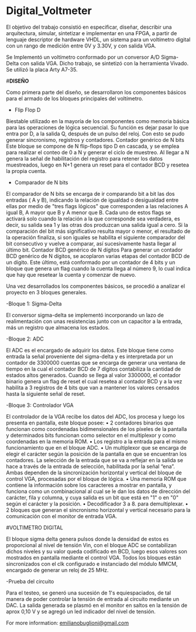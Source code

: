 # Digital_Voltmeter

El objetivo del trabajo consistió en especificar, diseñar, describir una arquitectura, simular, sintetizar e implementar en una FPGA, a partir de lenguaje descriptor de hardware VHDL, un sistema para un voltímetro digital con un rango de medición entre 0V y 3.30V, y con salida VGA. 

Se Implementó un voltímetro conformado por un conversor A/D Sigma-Delta con salida VGA. Dicho trabajo, se sintetizó con la herramienta Vivado. 
Se utilizó la placa Arty A7-35.


#<b>DISEÑO</b>

Como primera parte del diseño, se desarrollaron los componentes básicos para el armado de los bloques principales del voltímetro. 

- Flip Flop D 
 
Biestable utilizado en la mayoría de los componentes como memoria básica para las operaciones de lógica secuencial. Su función es dejar pasar lo que entra por D, a la salida Q, después de un pulso del reloj. Con esto se pudo generar sincronismo, registros y contadores. 
Contador genérico de N bits 
Este bloque se compone de N flip-flops tipo D en cascada, y se emplea para realizar el conteo de 0 a N y generar el ciclo de muestreo. Al llegar a N genera la señal de habilitación del registro para retener los datos muestreados, luego en N+1 genera un reset para el contador BCD y resetea la propia cuenta. 

- Comparador de N bits 

El comparador de N bits se encarga de ir comparando bit a bit las dos entradas ( A y B), indicando la relación de igualdad o desigualdad entre ellas por medio de "tres flags lógicos"
que corresponden a las relaciones A igual B, A mayor que B y A menor que B. Cada uno de estos flags se activará solo cuando la relación a la que corresponde sea verdadera, es decir, su salida sea 1 y las otras dos produzcan una salida igual a cero. Si la comparación del bit más significativo resulta mayor o menor, el resultado de la operación finaliza, si son iguales se habilita el siguiente comparador del bit consecutivo y vuelve a comparar, así sucesivamente hasta llegar al último bit. 
Contador BCD genérico de N dígitos 
Para generar un contador BCD genérico de N dígitos, se acoplaron varias etapas del contador BCD de un dígito. Este último, está conformado por un contador de 4 bits y un bloque que genera un flag cuando la cuenta llega al número 9, lo cual indica que hay que resetear la cuenta y comenzar de nuevo. 


Una vez desarrollados los componentes básicos, se procedió a analizar el proyecto en 3 bloques generales. 

-Bloque 1: Sigma-Delta 

El conversor sigma-delta se implementó incorporando un lazo de realimentación con unas resistencias junto con un capacitor a la entrada, más un registro que almacena los estados. 

-Bloque 2: ADC

El ADC es el encargado de adquirir los datos. Este bloque tiene como entrada la señal proveniente del sigma-delta y es interpretada por un contador de 3300000 cuentas que se encarga de generar una ventana de tiempo en la cual el contador BCD de 7 dígitos contabiliza la cantidad de estados altos generados. 
Cuando se llega al valor 3300000, el contador binario genera un flag de reset el cual resetea al contador BCD y a la vez habilita a 3 registros de 4 bits que van a mantener los valores censados hasta la siguiente señal de reset. 

-Bloque 3: Controlador VGA

El controlador de la VGA recibe los datos del ADC, los procesa y luego los presenta en pantalla, este bloque posee: 
• 2 contadores binarios que funcionan como coordenadas bidimensionales de los píxeles de la pantalla y determinados bits funcionan como selector en el multiplexor y como coordenadas en la memoria ROM. 
• Los registro a la entrada para el mismo funcionamiento que en el bloque ADC.
• Un multiplexor que se encarga de elegir el carácter según la posición de la pantalla en que se encuentran los contadores. La selección de la entrada que se va a reflejar en la salida se hace a través de la entrada de selección, habilitada por la señal “ena”. Ambas dependen de la sincronización horizontal y vertical del bloque de control VGA, procesadas por el bloque 
de lógica. 
• Una memoria ROM que contiene la información sobre los caracteres a mostrar en pantalla, y funciona como un combinacional al cual se le dan los datos de dirección del carácter, fila y columna, y cuya salida es un bit que está en "1" o en "0" según el carácter y la posición. • Decodificador 3 a 8. para demultiplexar. 
• 2 bloques que generan el sincronismo horizontal y vertical necesario para la comunicación con el monitor de entrada VGA. 

#VOLTIMETRO DIGITAL

El bloque sigma delta genera pulsos donde la densidad de estos es proporcional al nivel de tensión Vin, con el bloque ADC se contabilizan dichos niveles y su valor queda codificado en BCD, luego esos valores son mostrados en pantalla mediante el control VGA. Todos los bloques están sincronizados con el clk configurado e instanciado del módulo MMCM, encargado de generar un reloj de 25 MHz. 

-Prueba del circuito

Para el testeo, se generó una sucesión de 1's equiespaciados, de tal manera de poder controlar la tensión de entrada al circuito mediante un DAC. La salida generada se plasmó en el monitor en saltos en la tensión de aprox 0,10 V y se agregó un led indicador del nivel de tensión.




For more information: emilianobuglioni@gmail.com




